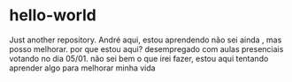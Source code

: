 # hello-world
Just another repository.
André aqui, estou aprendendo não sei ainda , mas posso melhorar.
por que estou aqui? desempregado com aulas presenciais votando no dia 05/01.
não sei bem o que irei fazer, estou aqui tentando aprender algo para melhorar minha vida 
